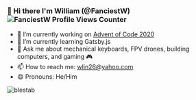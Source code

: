 ### :wave: Hi there I'm William (@FanciestW) <img src="https://komarev.com/ghpvc/?username=FanciestW" alt="FanciestW Profile Views Counter" />
- :telescope: I’m currently working on [Advent of Code 2020](https://adventofcode.com/)
- :seedling: I’m currently learning Gatsby.js
- :speech_balloon: Ask me about mechanical keyboards, FPV drones, building computers, and gaming :video_game:
- :mailbox: How to reach me: [wlin26@yahoo.com](mailto:wlin26@yahoo.com)
- :smile: Pronouns: He/Him
<img src="https://github-readme-stats.vercel.app/api?username=FanciestW&show_icons=true" alt="blestab" />
<!--
**FanciestW/FanciestW** is a ✨ _special_ ✨ repository because its `README.md` (this file) appears on your GitHub profile.

Here are some ideas to get you started:

- 🔭 I’m currently working on ...
- 🌱 I’m currently learning ...
- 👯 I’m looking to collaborate on ...
- 🤔 I’m looking for help with ...
- 💬 Ask me about ...
- 📫 How to reach me: ...
- 😄 Pronouns: ...
- ⚡ Fun fact: ...
-->
